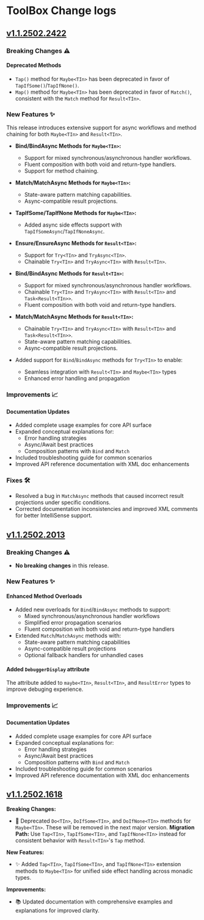 # ToolBox Change logs

## [v1.1.2502.2422](https://github.com/ZeidLab/ToolBox/releases/tag/v1.1.2502.2422)

### Breaking Changes ⚠️

#### Deprecated Methods

* `Tap()` method for `Maybe<TIn>` has been deprecated in favor of `TapIfSome()`/`TapIfNone()`.
* `Map()` method for `Maybe<TIn>` has been deprecated in favor of `Match()`, consistent with the `Match` method for `Result<TIn>`.

### New Features ✨

This release introduces extensive support for async workflows and method chaining for both `Maybe<TIn>` and `Result<TIn>`.

* **Bind/BindAsync Methods for `Maybe<TIn>`:**
	* Support for mixed synchronous/asynchronous handler workflows.
	* Fluent composition with both void and return-type handlers.
	* Support for method chaining.

* **Match/MatchAsync Methods for `Maybe<TIn>`:**
	* State-aware pattern matching capabilities.
	* Async-compatible result projections.

* **TapIfSome/TapIfNone Methods for `Maybe<TIn>`:**
	* Added async side effects support with `TapIfSomeAsync`/`TapIfNoneAsync`.

* **Ensure/EnsureAsync Methods for `Result<TIn>`:**
	* Support for `Try<TIn>` and `TryAsync<TIn>`.
	* Chainable `Try<TIn>` and `TryAsync<TIn>` with `Result<TIn>`.

* **Bind/BindAsync Methods for `Result<TIn>`:**
	* Support for mixed synchronous/asynchronous handler workflows.
	* Chainable `Try<TIn>` and `TryAsync<TIn>` with `Result<TIn>` and `Task<Result<TIn>>`.
	* Fluent composition with both void and return-type handlers.

* **Match/MatchAsync Methods for `Result<TIn>`:**
	* Chainable `Try<TIn>` and `TryAsync<TIn>` with `Result<TIn>` and `Task<Result<TIn>>`.
	* State-aware pattern matching capabilities.
	* Async-compatible result projections.
* Added support for `Bind`/`BindAsync` methods for `Try<TIn>` to enable:
	* Seamless integration with `Result<TIn>` and `Maybe<TIn>` types
	* Enhanced error handling and propagation

### Improvements 📈

#### Documentation Updates

* Added complete usage examples for core API surface
* Expanded conceptual explanations for:
	* Error handling strategies
	* Async/Await best practices
	* Composition patterns with `Bind` and `Match`
* Included troubleshooting guide for common scenarios
* Improved API reference documentation with XML doc enhancements

### Fixes 🛠️

* Resolved a bug in `MatchAsync` methods that caused incorrect result projections under specific conditions.
* Corrected documentation inconsistencies and improved XML comments for better IntelliSense support.


## [v1.1.2502.2013](https://github.com/ZeidLab/ToolBox/releases/tag/v1.1.2502.2013)

### Breaking Changes ⚠️

* **No breaking changes** in this release.

### New Features ✨

#### Enhanced Method Overloads

* Added new overloads for `Bind`/`BindAsync` methods to support:
  * Mixed synchronous/asynchronous handler workflows
  * Simplified error propagation scenarios
  * Fluent composition with both void and return-type handlers
* Extended `Match`/`MatchAsync` methods with:
  * State-aware pattern matching capabilities
  * Async-compatible result projections
  * Optional fallback handlers for unhandled cases

#### Added `DebuggerDisplay` attribute

The attribute added to `maybe<TIn>`, `Result<TIn>`, and `ResultError` types to improve debuging experience.

### Improvements 📈

#### Documentation Updates

* Added complete usage examples for core API surface
* Expanded conceptual explanations for:
  * Error handling strategies
  * Async/Await best practices
  * Composition patterns with `Bind` and `Match`
* Included troubleshooting guide for common scenarios
* Improved API reference documentation with XML doc enhancements

## [v1.1.2502.1618](https://github.com/ZeidLab/ToolBox/releases/tag/v1.1.2502.1618)

**Breaking Changes:**

* 🚨 Deprecated `Do<TIn>`, `DoIfSome<TIn>`, and `DoIfNone<TIn>` methods for `Maybe<TIn>`. These will be removed in the next major version.
  **Migration Path:** Use `Tap<TIn>`, `TapIfSome<TIn>`, and `TapIfNone<TIn>` instead for consistent behavior with `Result<TIn>`'s `Tap` method.

**New Features:**

* ✨ Added `Tap<TIn>`, `TapIfSome<TIn>`, and `TapIfNone<TIn>` extension methods to `Maybe<TIn>` for unified side effect handling across monadic types.

**Improvements:**

* 📚 Updated documentation with comprehensive examples and explanations for improved clarity.
